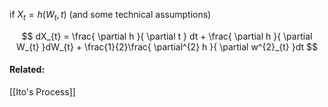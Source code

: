 if $X_{t} = h(W_{t}, t)$        (and some technical assumptions)

$$
dX_{t} = \frac{ \partial h }{ \partial t } dt + \frac{ \partial h }{ \partial W_{t} }dW_{t} + \frac{1}{2}\frac{ \partial^{2} h }{ \partial w^{2}_{t} }dt 
$$

#### Related:
[[Ito's Process]]
